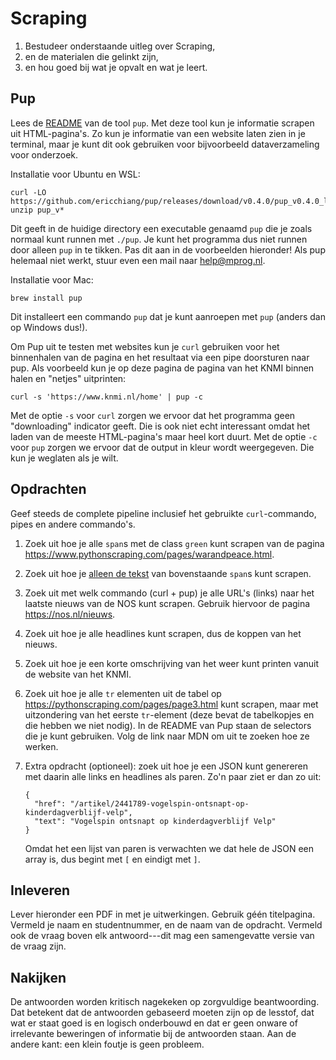 # Scraping

1. Bestudeer onderstaande uitleg over Scraping,
2. en de materialen die gelinkt zijn,
3. en hou goed bij wat je opvalt en wat je leert.

## Pup

Lees de [README](https://github.com/EricChiang/pup) van de tool `pup`. Met deze tool kun je informatie scrapen uit HTML-pagina's. Zo kun je informatie van een website laten zien in je terminal, maar je kunt dit ook gebruiken voor bijvoorbeeld dataverzameling voor onderzoek.

Installatie voor Ubuntu en WSL:

    curl -LO https://github.com/ericchiang/pup/releases/download/v0.4.0/pup_v0.4.0_linux_amd64.zip
    unzip pup_v*

Dit geeft in de huidige directory een executable genaamd `pup` die je zoals normaal kunt runnen met `./pup`. Je kunt het programma dus niet runnen door alleen `pup` in te tikken. Pas dit aan in de voorbeelden hieronder! Als pup helemaal niet werkt, stuur even een mail naar <help@mprog.nl>.

Installatie voor Mac:

    brew install pup

Dit installeert een commando `pup` dat je kunt aanroepen met `pup` (anders dan op Windows dus!).

Om Pup uit te testen met websites kun je `curl` gebruiken voor het binnenhalen van de pagina en het resultaat via een pipe doorsturen naar pup. Als voorbeeld kun je op deze pagina de pagina van het KNMI binnen halen en "netjes" uitprinten:

    curl -s 'https://www.knmi.nl/home' | pup -c

Met de optie `-s` voor `curl` zorgen we ervoor dat het programma geen "downloading" indicator geeft. Die is ook niet echt interessant omdat het laden van de meeste HTML-pagina's maar heel kort duurt. Met de optie `-c` voor `pup` zorgen we ervoor dat de output in kleur wordt weergegeven. Die kun je weglaten als je wilt.

## Opdrachten

Geef steeds de complete pipeline inclusief het gebruikte `curl`-commando, pipes en andere commando's.

1.  Zoek uit hoe je alle `span`s met de class `green` kunt scrapen van de pagina <https://www.pythonscraping.com/pages/warandpeace.html>.

1.  Zoek uit hoe je <u>alleen de tekst</u> van bovenstaande `span`s kunt scrapen.

1.  Zoek uit met welk commando (curl + pup) je alle URL's (links) naar het laatste nieuws van de NOS kunt scrapen. Gebruik hiervoor de pagina <https://nos.nl/nieuws>.

1.  Zoek uit hoe je alle headlines kunt scrapen, dus de koppen van het nieuws.

1.  Zoek uit hoe je een korte omschrijving van het weer kunt printen vanuit de website van het KNMI.

1.  Zoek uit hoe je alle `tr` elementen uit de tabel op <https://pythonscraping.com/pages/page3.html> kunt scrapen, maar met uitzondering van het eerste `tr`-element (deze bevat de tabelkopjes en die hebben we niet nodig). In de README van Pup staan de selectors die je kunt gebruiken. Volg de link naar MDN om uit te zoeken hoe ze werken.

1.  Extra opdracht (optioneel): zoek uit hoe je een JSON kunt genereren met daarin alle links en headlines als paren. Zo'n paar ziet er dan zo uit:

        {
          "href": "/artikel/2441789-vogelspin-ontsnapt-op-kinderdagverblijf-velp",
          "text": "Vogelspin ontsnapt op kinderdagverblijf Velp"
        }

    Omdat het een lijst van paren is verwachten we dat hele de JSON een array is, dus begint met `[` en eindigt met `]`.

## Inleveren

Lever hieronder een PDF in met je uitwerkingen. Gebruik géén titelpagina. Vermeld je naam en studentnummer, en de naam van de opdracht. Vermeld ook de vraag boven elk antwoord---dit mag een samengevatte versie van de vraag zijn.

## Nakijken

De antwoorden worden kritisch nagekeken op zorgvuldige beantwoording. Dat betekent dat de antwoorden gebaseerd moeten zijn op de lesstof, dat wat er staat goed is en logisch onderbouwd en dat er geen onware of irrelevante beweringen of informatie bij de antwoorden staan. Aan de andere kant: een klein foutje is geen probleem.
